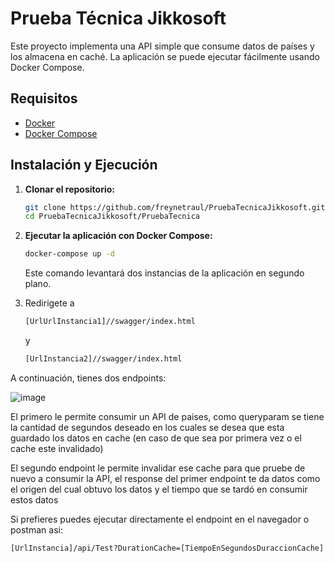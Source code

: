# Prueba Técnica Jikkosoft

Este proyecto implementa una API simple que consume datos de países y los almacena en caché.  La aplicación se puede ejecutar fácilmente usando Docker Compose.

## Requisitos

*   [Docker](https://www.docker.com/)
*   [Docker Compose](https://docs.docker.com/compose/)

## Instalación y Ejecución

1.  **Clonar el repositorio:**

    ```bash
    git clone https://github.com/freynetraul/PruebaTecnicaJikkosoft.git
    cd PruebaTecnicaJikkosoft/PruebaTecnica
    ```

2.  **Ejecutar la aplicación con Docker Compose:**

    ```bash
    docker-compose up -d
    ```

    Este comando levantará dos instancias de la aplicación en segundo plano.

3.  Redirigete a 
      ```bash
     [UrlUrlInstancia1]//swagger/index.html
      ```
    y 
      ```bash
    [UrlInstancia2]//swagger/index.html
      ```


A continuación, tienes dos endpoints:

![image](https://github.com/user-attachments/assets/7a0b276d-6c42-4b9a-ae75-7807a20a3b92)

El primero le permite consumir un API de paises, como queryparam se tiene la cantidad de segundos deseado en los cuales se desea que esta guardado los datos en cache (en caso de que sea por primera vez o el cache este invalidado)

El segundo endpoint le permite invalidar ese cache para que pruebe de nuevo a consumir la API, el response del primer endpoint te da datos como el origen del cual obtuvo los datos y el tiempo que se tardó en consumir estos datos

Si prefieres puedes ejecutar directamente el endpoint en el navegador o postman asi:

  ```bash
[UrlInstancia]/api/Test?DurationCache=[TiempoEnSegundosDuraccionCache]
  ```

  
